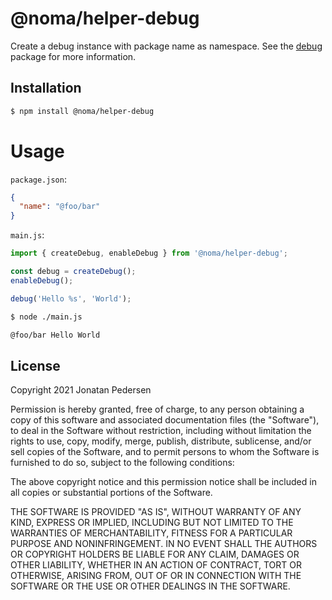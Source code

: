 # @noma/helper-debug

Create a debug instance with package name as namespace. See the [debug](https://www.npmjs.com/package/debug) package for more information.

## Installation

```bash
$ npm install @noma/helper-debug
```

# Usage

`package.json`:

```json
{
  "name": "@foo/bar"
}
```

`main.js`:

```javascript
import { createDebug, enableDebug } from '@noma/helper-debug';

const debug = createDebug();
enableDebug();

debug('Hello %s', 'World');
```

```bash
$ node ./main.js

@foo/bar Hello World
```

## License

Copyright 2021 Jonatan Pedersen 

Permission is hereby granted, free of charge, to any person obtaining a copy of this software and associated documentation files (the "Software"), to deal in the Software without restriction, including without limitation the rights to use, copy, modify, merge, publish, distribute, sublicense, and/or sell copies of the Software, and to permit persons to whom the Software is furnished to do so, subject to the following conditions:

The above copyright notice and this permission notice shall be included in all copies or substantial portions of the Software.

THE SOFTWARE IS PROVIDED "AS IS", WITHOUT WARRANTY OF ANY KIND, EXPRESS OR IMPLIED, INCLUDING BUT NOT LIMITED TO THE WARRANTIES OF MERCHANTABILITY, FITNESS FOR A PARTICULAR PURPOSE AND NONINFRINGEMENT. IN NO EVENT SHALL THE AUTHORS OR COPYRIGHT HOLDERS BE LIABLE FOR ANY CLAIM, DAMAGES OR OTHER LIABILITY, WHETHER IN AN ACTION OF CONTRACT, TORT OR OTHERWISE, ARISING FROM, OUT OF OR IN CONNECTION WITH THE SOFTWARE OR THE USE OR OTHER DEALINGS IN THE SOFTWARE.

